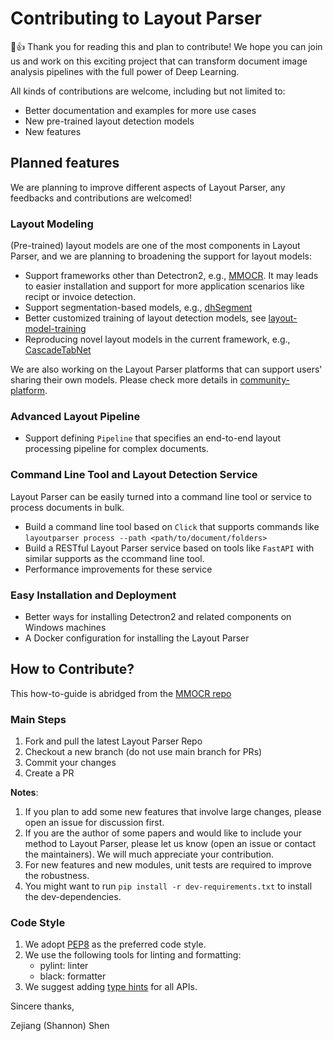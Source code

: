 # Contributing to Layout Parser

🎉👍 Thank you for reading this and plan to contribute! We hope you can join us and work on
this exciting project that can transform document image analysis pipelines with the full
power of Deep Learning.

All kinds of contributions are welcome, including but not limited to:

- Better documentation and examples for more use cases
- New pre-trained layout detection models
- New features

## Planned features 

We are planning to improve different aspects of Layout Parser, any feedbacks and contributions are welcomed! 

### Layout Modeling

(Pre-trained) layout models are one of the most components in Layout Parser, and we are planning to broadening the support for layout models: 

- Support frameworks other than Detectron2, e.g., [MMOCR](https://github.com/open-mmlab/mmocr). It may leads to easier installation and support for more application scenarios like recipt or invoice detection. 
- Support segmentation-based models, e.g., [dhSegment](https://github.com/dhlab-epfl/dhSegment)
- Better customized training of layout detection models, see [layout-model-training](https://github.com/Layout-Parser/layout-model-training)
- Reproducing novel layout models in the current framework, e.g., [CascadeTabNet](https://github.com/DevashishPrasad/CascadeTabNet)

We are also working on the Layout Parser platforms that can support users' sharing their own models. Please check more details in [community-platform](https://github.com/Layout-Parser/community-platform).

### Advanced Layout Pipeline

- Support defining `Pipeline` that specifies an end-to-end layout processing pipeline for complex documents. 

### Command Line Tool and Layout Detection Service

Layout Parser can be easily turned into a command line tool or service to process documents in bulk. 

- Build a command line tool based on `Click` that supports commands like `layoutparser process --path <path/to/document/folders>`
- Build a RESTful Layout Parser service based on tools like `FastAPI` with similar supports as the ccommand line tool. 
- Performance improvements for these service 

### Easy Installation and Deployment 

- Better ways for installing Detectron2 and related components on Windows machines 
- A Docker configuration for installing the Layout Parser

## How to Contribute?

This how-to-guide is abridged from the [MMOCR repo](https://github.com/open-mmlab/mmocr/blob/main/.github/CONTRIBUTING.md)

### Main Steps

1. Fork and pull the latest Layout Parser Repo
2. Checkout a new branch (do not use main branch for PRs)
3. Commit your changes
4. Create a PR

**Notes**:
1. If you plan to add some new features that involve large changes, please open an issue for discussion first.
2. If you are the author of some papers and would like to include your method to Layout Parser, please let us know (open an issue or contact the maintainers). We will much appreciate your contribution.
3. For new features and new modules, unit tests are required to improve the robustness.
4. You might want to run `pip install -r dev-requirements.txt` to install the dev-dependencies. 

### Code Style 

1. We adopt [PEP8](https://www.python.org/dev/peps/pep-0008/) as the preferred code style.
2. We use the following tools for linting and formatting:
    - pylint: linter
    - black: formatter
3. We suggest adding [type hints](https://docs.python.org/3/library/typing.html) for all APIs. 

Sincere thanks,

Zejiang (Shannon) Shen 
